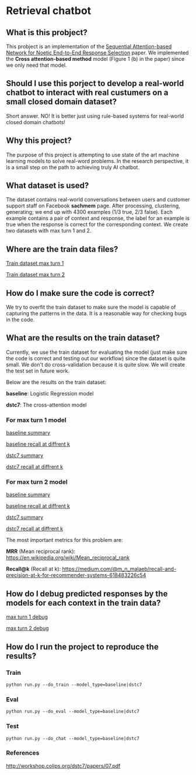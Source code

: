# Retrieval chatbot

## What is this probject?

This probject is an implementation of the [Sequential Attention-based Network for Noetic End-to-End Response Selection](http://workshop.colips.org/dstc7/papers/07.pdf) paper. We implemented the **Cross attention-based method** model (Figure 1 (b) in the paper) since we only need that model.

## Should I use this porject to develop a real-world chatbot to interact with real custumers on a small closed domain dataset?

Short answer. NO! It is better just using rule-based systems for real-world closed domain chatbots!

## Why this project?

The purpose of this project is attempting to use state of the art machine learning models to solve real-word problems. In the research perspective, it is a small step on the path to achieving truly AI chatbot.

## What dataset is used?

The dataset contains real-world conversations between users and customer support staff on Facebook **sachmem** page. After processing, clustering, generating; we end up with 4300 examples (1/3 true, 2/3 false). Each example contains a pair of context and response, the label for an example is true when the response is correct for the corresponding context. We create two datasets with max turn 1 and 2.

## Where are the train data files?

[Train dataset max turn 1](https://github.com/sinhlt58/retrieval-chatbot/blob/master/data/sach_mem/train/max_turn_1/train.xlsx)

[Train dataset max turn 2](https://github.com/sinhlt58/retrieval-chatbot/blob/master/data/sach_mem/train/max_turn_2/train.xlsx)

## How do I make sure the code is correct?

We try to overfit the train dataset to make sure the model is capable of capturing the patterns in the data. It is a reasonable way for checking bugs in the code.

## What are the results on the train dataset?

Currently, we use the train dataset for evaluating the model (just make sure the code is correct and testing out our workflow) since the dataset is quite small. We don't do cross-validation because it is quite slow. We will create the test set in future work.

Below are the results on the train dataset:

**baseline**: Logistic Regression model

**dstc7**: The cross-attention model

### For max turn 1 model

[baseline summary](https://github.com/sinhlt58/retrieval-chatbot/blob/master/data/sach_mem/train/max_turn_1/summary_baseline.json)

[baseline recall at diffrent k](https://github.com/sinhlt58/retrieval-chatbot/blob/master/data/sach_mem/train/max_turn_1/metrics_baseline.xlsx)

[dstc7 summary](https://github.com/sinhlt58/retrieval-chatbot/blob/master/data/sach_mem/train/max_turn_1/summary_dstc7.json)

[dstc7 recall at diffrent k](https://github.com/sinhlt58/retrieval-chatbot/blob/master/data/sach_mem/train/max_turn_1/metrics_dstc7.xlsx)

### For max turn 2 model

[baseline summary](https://github.com/sinhlt58/retrieval-chatbot/blob/master/data/sach_mem/train/max_turn_2/summary_baseline.json)

[baseline recall at diffrent k](https://github.com/sinhlt58/retrieval-chatbot/blob/master/data/sach_mem/train/max_turn_2/metrics_baseline.xlsx)

[dstc7 summary](https://github.com/sinhlt58/retrieval-chatbot/blob/master/data/sach_mem/train/max_turn_2/summary_dstc7.json)

[dstc7 recall at diffrent k](https://github.com/sinhlt58/retrieval-chatbot/blob/master/data/sach_mem/train/max_turn_2/metrics_dstc7.xlsx)

The most important metrics for this problem are:

**MRR** (Mean reciprocal rank): https://en.wikipedia.org/wiki/Mean_reciprocal_rank

**Recall@k** (Recall at k): https://medium.com/@m_n_malaeb/recall-and-precision-at-k-for-recommender-systems-618483226c54

## How do I debug predicted responses by the models for each context in the train data?

[max turn 1 debug](https://github.com/sinhlt58/retrieval-chatbot/blob/master/data/sach_mem/train/max_turn_1/debug.json)

[max turn 2 debug](https://github.com/sinhlt58/retrieval-chatbot/blob/master/data/sach_mem/train/max_turn_2/debug.json)

## How do I run the project to reproduce the results?

### Train

``python run.py --do_train --model_type=baseline|dstc7``

### Eval

``python run.py --do_eval --model_type=baseline|dstc7``

### Test

``python run.py --do_chat --model_type=baseline|dstc7``

### References

http://workshop.colips.org/dstc7/papers/07.pdf

